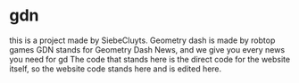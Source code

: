 # gdn

this is a project made by SiebeCluyts. Geometry dash is made by robtop games
GDN stands for Geometry Dash News, and we give you every news you need for gd
The code that stands here is the direct code for the website itself, so the website code stands here and is edited here.
